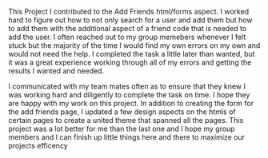 This Project I contributed to the Add Friends html/forms aspect. I worked hard to figure out how to not only search for a user and add them but how to add them with the additional aspect of a friend code that is needed to add the user. I often reached out to my group memebers whenever I felt stuck but the majority of the time I would find my own errors on my own and would not need the help. I completed the task a little later than wanted, but it was a great experience working through all of my errors and getting the results I wanted and needed.

I communicated with my team mates often as to ensure that they knew I was working hard and diligently to complete the task on time. I hope they are happy with my work on this project. In addition to creating the form for the add friends page, I updated a few design aspects on the htmls of certain pages to create a united theme that spanned all the pages. This project was a lot better for me than the last one and I hope my group members and I can finish up little things here and there to maximize our projects efficency